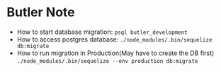 # Butler Note
* How to start database migration: `psql butler_development`
* How to access postgres database: `./node_modules/.bin/sequelize db:migrate`
* How to run migration in Production(May have to create the DB first) `./node_modules/.bin/sequelize --env production db:migrate`
